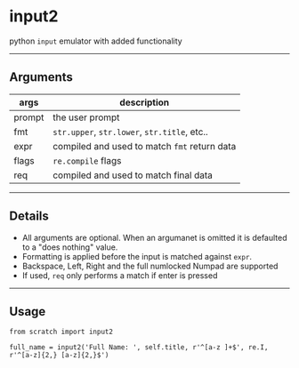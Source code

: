 # input2
python `input` emulator with added functionality

-------

## Arguments
|args|description|
|-|-|
|prompt | the user prompt|
|fmt    | `str.upper`, `str.lower`, `str.title`, etc..|
|expr   | compiled and used to match `fmt` return data|
|flags  | `re.compile` flags|
|req    | compiled and used to match final data|

--------

## Details

* All arguments are optional. When an argumanet is omitted it is defaulted to a "does nothing" value.
* Formatting is applied before the input is matched against `expr`. 
* Backspace, Left, Right and the full numlocked Numpad are supported
* If used, `req` only performs a match if enter is pressed

-------

## Usage
```python3
from scratch import input2

full_name = input2('Full Name: ', self.title, r'^[a-z ]+$', re.I, r'^[a-z]{2,} [a-z]{2,}$')
```
